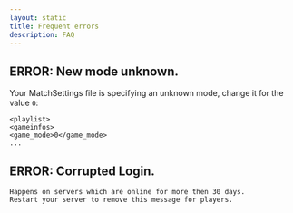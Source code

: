 ```yaml
---
layout: static
title: Frequent errors
description: FAQ
---
```



## ERROR: New mode unknown.

Your MatchSettings file is specifying an unknown mode, change it for the value `0`:

```
<playlist>
<gameinfos>
<game_mode>0</game_mode>
...
```

## ERROR: Corrupted Login.

```
Happens on servers which are online for more then 30 days.
Restart your server to remove this message for players. 
```
